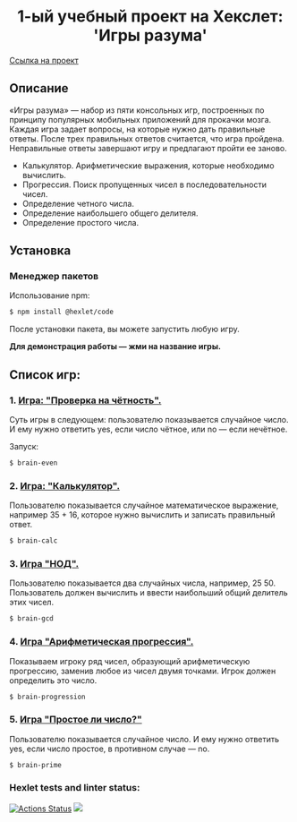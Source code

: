 <h1 style="text-align: center;">1-ый учебный проект на Хекслет: 'Игры разума'</h1>

<a href="https://ru.hexlet.io/programs/frontend/projects/44">Ссылка на проект</a>

## Описание

«Игры разума» — набор из пяти консольных игр, построенных по принципу популярных мобильных приложений для прокачки мозга. Каждая игра задает вопросы, на которые нужно дать правильные ответы. После трех правильных ответов считается, что игра пройдена. Неправильные ответы завершают игру и предлагают пройти ее заново.

- Калькулятор. Арифметические выражения, которые необходимо вычислить.
- Прогрессия. Поиск пропущенных чисел в последовательности чисел.
- Определение четного числа.
- Определение наибольшего общего делителя.
- Определение простого числа.

## Установка

### Менеджер пакетов

Использование npm:

```bash
$ npm install @hexlet/code
```

После установки пакета, вы можете запустить любую игру.

**Для демонстрация работы — жми на название игры.**

## Список игр:

### 1. <a href="https://asciinema.org/a/Fj5gEV39uysKHdmoAkOqfck7I">Игра: "Проверка на чётность".</a>

Суть игры в следующем: пользователю показывается случайное число. И ему нужно ответить yes, если число чётное, или no — если нечётное.

Запуск:

```bash
$ brain-even
```

### 2. <a href="https://asciinema.org/a/FIs4NOpC9RDLL8PgB6m31T2L3">Игра: "Калькулятор".</a>

Пользователю показывается случайное математическое выражение, например 35 + 16, которое нужно вычислить и записать правильный ответ.

```bash
$ brain-calc
```

### 3. <a href="https://asciinema.org/a/D1rUCsS9dyYfbQ4SDUWicfRNW">Игра "НОД".</a>

Пользователю показывается два случайных числа, например, 25 50. Пользователь должен вычислить и ввести наибольший общий делитель этих чисел.

```bash
$ brain-gcd
```

### 4. <a href="https://asciinema.org/a/cpjKTH3OXbzKKlpgJInqhpNeI">Игра "Арифметическая прогрессия".</a>

Показываем игроку ряд чисел, образующий арифметическую прогрессию, заменив любое из чисел двумя точками. Игрок должен определить это число.

```bash
$ brain-progression
```

### 5. <a href="https://asciinema.org/a/0THMckZFd0PGa5s9tx1RN3pDM">Игра "Простое ли число?"</a>

Пользователю показывается случайное число. И ему нужно ответить yes, если число простое, в противном случае — no.

```bash
$ brain-prime
```

### Hexlet tests and linter status:

[![Actions Status](https://github.com/zebpaa/frontend-project-44/actions/workflows/hexlet-check.yml/badge.svg)](https://github.com/zebpaa/frontend-project-44/actions) <a href="https://codeclimate.com/github/zebpaa/frontend-project-44/maintainability"><img src="https://api.codeclimate.com/v1/badges/cfa5c1933860f91e9f90/maintainability" /></a>
